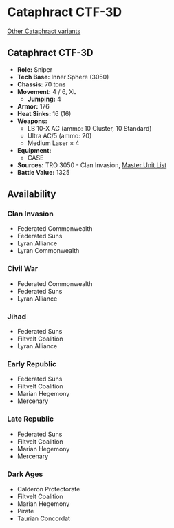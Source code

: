 # Cataphract CTF-3D

[Other Cataphract variants](../cataphract.md)

## Cataphract CTF-3D
- **Role:** Sniper
- **Tech Base:** Inner Sphere (3050)
- **Chassis:** 70 tons
- **Movement:** 4 / 6, XL
  - **Jumping:** 4
- **Armor:** 176
- **Heat Sinks:** 16 (16)
- **Weapons:**
  - LB 10-X AC (ammo: 10 Cluster, 10 Standard)
  - Ultra AC/5 (ammo: 20)
  - Medium Laser × 4
- **Equipment:**
  - CASE
- **Sources:** TRO 3050 - Clan Invasion, [Master Unit List](http://masterunitlist.info/Unit/Details/469/cataphract-ctf-3d)
- **Battle Value:** 1325

## Availability

### Clan Invasion
- Federated Commonwealth
- Federated Suns
- Lyran Alliance
- Lyran Commonwealth

### Civil War
- Federated Commonwealth
- Federated Suns
- Lyran Alliance

### Jihad
- Federated Suns
- Filtvelt Coalition
- Lyran Alliance

### Early Republic
- Federated Suns
- Filtvelt Coalition
- Marian Hegemony
- Mercenary

### Late Republic
- Federated Suns
- Filtvelt Coalition
- Marian Hegemony
- Mercenary

### Dark Ages
- Calderon Protectorate
- Filtvelt Coalition
- Marian Hegemony
- Pirate
- Taurian Concordat

